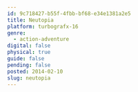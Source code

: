 ```yaml
---
id: 9c718427-b55f-4fbb-bf68-e34e1381a2e5
title: Neutopia
platform: turbografx-16
genre:
  - action-adventure
digital: false
physical: true
guide: false
pending: false
posted: 2014-02-10
slug: neutopia
---
```


